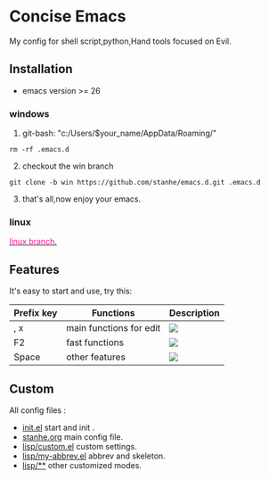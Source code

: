 # Concise Emacs
My config for shell script,python,Hand tools focused on Evil.

## Installation
* emacs version >= 26

### windows
1. git-bash: "c:/Users/$your_name/AppData/Roaming/"

```
rm -rf .emacs.d
```

2. checkout the win branch

```
git clone -b win https://github.com/stanhe/emacs.d.git .emacs.d

```

3. that's all,now enjoy your emacs.

### linux

[<font color=#FF1493 >linux branch.</font>](https://github.com/stanhe/emacs.d/tree/linux)


## Features
It's easy to start and use, try this:

Prefix key |Functions|Description
-|-|-
, x|main functions for edit|<img src="https://gitee.com/stanhe/gif/raw/master/pre-dot.gif">
F2|fast functions|<img src="https://gitee.com/stanhe/gif/raw/master/pre-f2.gif">
Space|other features|<img src="https://gitee.com/stanhe/gif/raw/master/pre-spc.gif">

## Custom
All config files :
* [init.el](./init.el) start and init .
* [stanhe.org](./stanhe.org) main config file.
* [lisp/custom.el](./lisp/custom.el) custom settings.
* [lisp/my-abbrev.el](./lisp/my-abbrev.el) abbrev and skeleton.
* [lisp/**](./lisp/) other customized modes.

